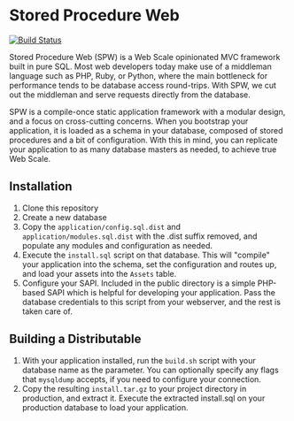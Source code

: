 # Stored Procedure Web

[![Build Status](https://travis-ci.org/TheFrozenFire/StoredProcedureWeb.png?branch=master)](https://travis-ci.org/TheFrozenFire/StoredProcedureWeb)

Stored Procedure Web (SPW) is a Web Scale opinionated MVC framework built in
pure SQL. Most web developers today make use of a middleman language such as
PHP, Ruby, or Python, where the main bottleneck for performance tends to be
database access round-trips. With SPW, we cut out the middleman and serve
requests directly from the database.

SPW is a compile-once static application framework with a modular design, and
a focus on cross-cutting concerns. When you bootstrap your application, it is
loaded as a schema in your database, composed of stored procedures and a bit
of configuration. With this in mind, you can replicate your application to as
many database masters as needed, to achieve true Web Scale.

## Installation

1. Clone this repository
2. Create a new database
3. Copy the `application/config.sql.dist` and `application/modules.sql.dist`
with the .dist suffix removed, and populate any modules and configuration
as needed.
4. Execute the `install.sql` script on that database. This will "compile" your
application into the schema, set the configuration and routes up, and load your
assets into the `Assets` table.
5. Configure your SAPI. Included in the public directory is a simple PHP-based
SAPI which is helpful for developing your application. Pass the database
credentials to this script from your webserver, and the rest is taken care of.

## Building a Distributable

1. With your application installed, run the `build.sh` script with your database
name as the parameter. You can optionally specify any flags that `mysqldump`
accepts, if you need to configure your connection.
2. Copy the resulting `install.tar.gz` to your project directory in production,
and extract it. Execute the extracted install.sql on your production database
to load your application.
